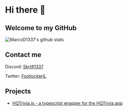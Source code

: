 # Hi there 👋

## Welcome to my GitHub

![MarcoD1337's github stats](https://github-readme-stats.vercel.app/api?username=MarcoD1337&show_icons=true&theme=dark)

## Contact me
Discord: [Skrt#1337](https://discordapp.com/users/289861487303065610)

Twitter: [FootlockerIL](https://twitter.com/FootlockerIL)

## Projects
- [HQTrivia.js - a typescript wrapper for the HQTrivia app](https://github.com/MarcoD1337/HQTrivia/tree/master/API)
